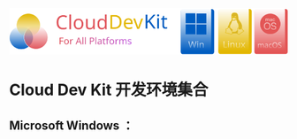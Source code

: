 ![logo](https://github.com/KazuhaCantCode/CloudDevKit/blob/main/images/CloudDevKit.svg)
# Cloud Dev Kit 开发环境集合
## Microsoft Windows ：
